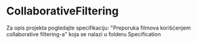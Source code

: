 # CollaborativeFiltering

Za opis projekta pogledajte specifikaciju: "Preporuka filmova korišćenjem collaborative filtering-a" koja se nalazi u folderu Specification
